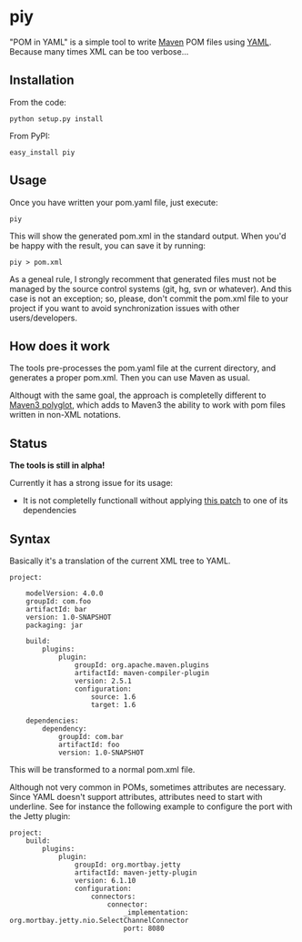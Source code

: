 # piy


"POM in YAML" is a simple tool to write [Maven](http://maven.apache.org) POM files using [YAML](http://www.yaml.org/). Because many times XML can be too verbose...

## Installation

From the code:

    python setup.py install

From PyPI:

    easy_install piy

## Usage

Once you have written your pom.yaml file, just execute:

    piy

This will show the generated pom.xml in the standard output. When you'd be happy with the result, you can save it by running:

    piy > pom.xml

As a geneal rule, I strongly recomment that generated files must not be managed by the source control systems (git, hg, svn or whatever). And this case is not an exception; so, please, don't commit the pom.xml file to your project if you want to avoid synchronization issues with other users/developers.

## How does it work

The tools pre-processes the pom.yaml file at the current directory, and generates a proper pom.xml. Then you can use Maven as usual.

Althougt with the same goal, the approach is completelly different to [Maven3 polyglot](http://polyglot.sonatype.org/), which adds to Maven3 the ability to work with pom files written in non-XML notations. 

## Status

**The tools is still in alpha!**

Currently it has a strong issue for its usage:

 * It is not completelly functionall without applying [this patch](http://github.com/hudora/huTools/issues/9#issuecomment-10223194) to one of its dependencies

## Syntax

Basically it's a translation of the current XML tree to YAML.

    project:

        modelVersion: 4.0.0
        groupId: com.foo
        artifactId: bar
        version: 1.0-SNAPSHOT
        packaging: jar

        build:
            plugins:
                plugin:
                    groupId: org.apache.maven.plugins
                    artifactId: maven-compiler-plugin
                    version: 2.5.1                
                    configuration:
                        source: 1.6
                        target: 1.6

        dependencies:
            dependency:
                groupId: com.bar
                artifactId: foo
                version: 1.0-SNAPSHOT

This will be transformed to a normal pom.xml file.

Although not very common in POMs, sometimes attributes are necessary. Since YAML doesn't support attributes, attributes need to start with underline. See for instance the following example to configure the port with the Jetty plugin:

    project:
        build:
            plugins:
                plugin:
                    groupId: org.mortbay.jetty
                    artifactId: maven-jetty-plugin
                    version: 6.1.10
                    configuration:
                        connectors:
                            connector:
                                _implementation: org.mortbay.jetty.nio.SelectChannelConnector
                                port: 8080

